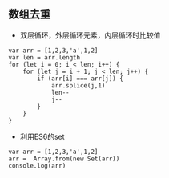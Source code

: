 ## 数组去重
- 双层循环，外层循环元素，内层循环时比较值
```
var arr = [1,2,3,'a',1,2]
var len = arr.length
for (let i = 0; i < len; i++) {
    for (let j = i + 1; j < len; j++) {
        if (arr[i] === arr[j]) {
            arr.splice(j,1)
            len--
            j--
        }
    }
}
```
- 利用ES6的set
```
var arr = [1,2,3,'a',1,2]
arr =  Array.from(new Set(arr))
console.log(arr)
```